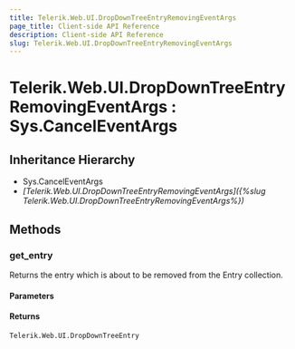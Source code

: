 ```yaml
---
title: Telerik.Web.UI.DropDownTreeEntryRemovingEventArgs
page_title: Client-side API Reference
description: Client-side API Reference
slug: Telerik.Web.UI.DropDownTreeEntryRemovingEventArgs
---
```


# Telerik.Web.UI.DropDownTreeEntryRemovingEventArgs : Sys.CancelEventArgs 

## Inheritance Hierarchy

* Sys.CancelEventArgs
* *[Telerik.Web.UI.DropDownTreeEntryRemovingEventArgs]({%slug Telerik.Web.UI.DropDownTreeEntryRemovingEventArgs%})*

## Methods

### get_entry

Returns the entry which is about to be removed from the Entry collection.

#### Parameters

#### Returns

`Telerik.Web.UI.DropDownTreeEntry`